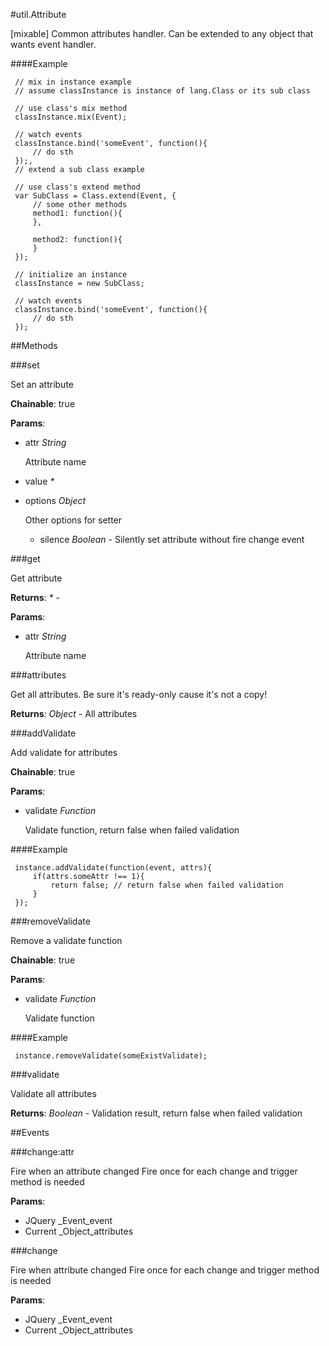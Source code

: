 #util.Attribute

[mixable] Common attributes handler. Can be extended to any object that wants event handler.

####Example

     // mix in instance example
     // assume classInstance is instance of lang.Class or its sub class

     // use class's mix method
     classInstance.mix(Event);

     // watch events
     classInstance.bind('someEvent', function(){
         // do sth
     });,
     // extend a sub class example

     // use class's extend method
     var SubClass = Class.extend(Event, {
         // some other methods
         method1: function(){
         },

         method2: function(){
         }
     });

     // initialize an instance
     classInstance = new SubClass;

     // watch events
     classInstance.bind('someEvent', function(){
         // do sth
     });

##Methods

###set

Set an attribute

**Chainable**: true

**Params**:  
*   attr _String_

    Attribute name
*   value _*_

    
*   options _Object_

    Other options for setter
    * silence _Boolean_ - Silently set attribute without fire change event


###get

Get attribute

**Returns**: _*_ - 

**Params**:  
*   attr _String_

    Attribute name


###attributes

Get all attributes.
Be sure it's ready-only cause it's not a copy!

**Returns**: _Object_ - All attributes

###addValidate

Add validate for attributes

**Chainable**: true

**Params**:  
*   validate _Function_

    Validate function, return false when failed validation

####Example

     instance.addValidate(function(event, attrs){
         if(attrs.someAttr !== 1){
             return false; // return false when failed validation
         }
     });

###removeValidate

Remove a validate function

**Chainable**: true

**Params**:  
*   validate _Function_

    Validate function

####Example

     instance.removeValidate(someExistValidate);

###validate

Validate all attributes

**Returns**: _Boolean_ - Validation result, return false when failed validation

##Events

###change:attr

Fire when an attribute changed
Fire once for each change and trigger method is needed

**Params**:  
*   JQuery _Event_event
*   Current _Object_attributes


###change

Fire when attribute changed
Fire once for each change and trigger method is needed

**Params**:  
*   JQuery _Event_event
*   Current _Object_attributes


